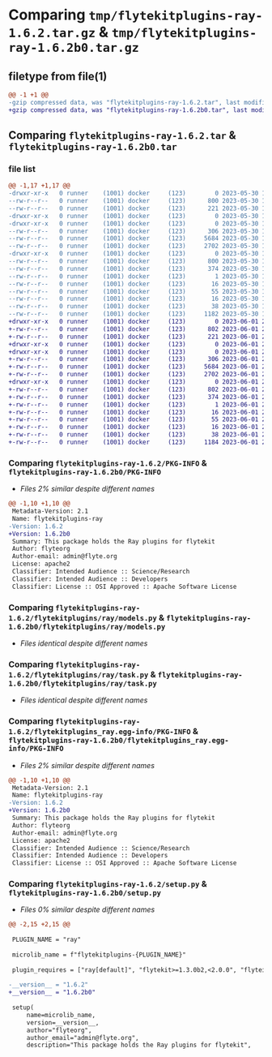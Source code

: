 # Comparing `tmp/flytekitplugins-ray-1.6.2.tar.gz` & `tmp/flytekitplugins-ray-1.6.2b0.tar.gz`

## filetype from file(1)

```diff
@@ -1 +1 @@
-gzip compressed data, was "flytekitplugins-ray-1.6.2.tar", last modified: Tue May 30 15:24:21 2023, max compression
+gzip compressed data, was "flytekitplugins-ray-1.6.2b0.tar", last modified: Thu Jun  1 20:41:59 2023, max compression
```

## Comparing `flytekitplugins-ray-1.6.2.tar` & `flytekitplugins-ray-1.6.2b0.tar`

### file list

```diff
@@ -1,17 +1,17 @@
-drwxr-xr-x   0 runner    (1001) docker     (123)        0 2023-05-30 15:24:21.353514 flytekitplugins-ray-1.6.2/
--rw-r--r--   0 runner    (1001) docker     (123)      800 2023-05-30 15:24:21.353514 flytekitplugins-ray-1.6.2/PKG-INFO
--rw-r--r--   0 runner    (1001) docker     (123)      221 2023-05-30 15:23:56.000000 flytekitplugins-ray-1.6.2/README.md
-drwxr-xr-x   0 runner    (1001) docker     (123)        0 2023-05-30 15:24:21.353514 flytekitplugins-ray-1.6.2/flytekitplugins/
-drwxr-xr-x   0 runner    (1001) docker     (123)        0 2023-05-30 15:24:21.353514 flytekitplugins-ray-1.6.2/flytekitplugins/ray/
--rw-r--r--   0 runner    (1001) docker     (123)      306 2023-05-30 15:23:56.000000 flytekitplugins-ray-1.6.2/flytekitplugins/ray/__init__.py
--rw-r--r--   0 runner    (1001) docker     (123)     5684 2023-05-30 15:23:56.000000 flytekitplugins-ray-1.6.2/flytekitplugins/ray/models.py
--rw-r--r--   0 runner    (1001) docker     (123)     2702 2023-05-30 15:23:56.000000 flytekitplugins-ray-1.6.2/flytekitplugins/ray/task.py
-drwxr-xr-x   0 runner    (1001) docker     (123)        0 2023-05-30 15:24:21.353514 flytekitplugins-ray-1.6.2/flytekitplugins_ray.egg-info/
--rw-r--r--   0 runner    (1001) docker     (123)      800 2023-05-30 15:24:21.000000 flytekitplugins-ray-1.6.2/flytekitplugins_ray.egg-info/PKG-INFO
--rw-r--r--   0 runner    (1001) docker     (123)      374 2023-05-30 15:24:21.000000 flytekitplugins-ray-1.6.2/flytekitplugins_ray.egg-info/SOURCES.txt
--rw-r--r--   0 runner    (1001) docker     (123)        1 2023-05-30 15:24:21.000000 flytekitplugins-ray-1.6.2/flytekitplugins_ray.egg-info/dependency_links.txt
--rw-r--r--   0 runner    (1001) docker     (123)       16 2023-05-30 15:24:21.000000 flytekitplugins-ray-1.6.2/flytekitplugins_ray.egg-info/namespace_packages.txt
--rw-r--r--   0 runner    (1001) docker     (123)       55 2023-05-30 15:24:21.000000 flytekitplugins-ray-1.6.2/flytekitplugins_ray.egg-info/requires.txt
--rw-r--r--   0 runner    (1001) docker     (123)       16 2023-05-30 15:24:21.000000 flytekitplugins-ray-1.6.2/flytekitplugins_ray.egg-info/top_level.txt
--rw-r--r--   0 runner    (1001) docker     (123)       38 2023-05-30 15:24:21.353514 flytekitplugins-ray-1.6.2/setup.cfg
--rw-r--r--   0 runner    (1001) docker     (123)     1182 2023-05-30 15:24:12.000000 flytekitplugins-ray-1.6.2/setup.py
+drwxr-xr-x   0 runner    (1001) docker     (123)        0 2023-06-01 20:41:59.911893 flytekitplugins-ray-1.6.2b0/
+-rw-r--r--   0 runner    (1001) docker     (123)      802 2023-06-01 20:41:59.911893 flytekitplugins-ray-1.6.2b0/PKG-INFO
+-rw-r--r--   0 runner    (1001) docker     (123)      221 2023-06-01 20:41:31.000000 flytekitplugins-ray-1.6.2b0/README.md
+drwxr-xr-x   0 runner    (1001) docker     (123)        0 2023-06-01 20:41:59.911893 flytekitplugins-ray-1.6.2b0/flytekitplugins/
+drwxr-xr-x   0 runner    (1001) docker     (123)        0 2023-06-01 20:41:59.911893 flytekitplugins-ray-1.6.2b0/flytekitplugins/ray/
+-rw-r--r--   0 runner    (1001) docker     (123)      306 2023-06-01 20:41:31.000000 flytekitplugins-ray-1.6.2b0/flytekitplugins/ray/__init__.py
+-rw-r--r--   0 runner    (1001) docker     (123)     5684 2023-06-01 20:41:31.000000 flytekitplugins-ray-1.6.2b0/flytekitplugins/ray/models.py
+-rw-r--r--   0 runner    (1001) docker     (123)     2702 2023-06-01 20:41:31.000000 flytekitplugins-ray-1.6.2b0/flytekitplugins/ray/task.py
+drwxr-xr-x   0 runner    (1001) docker     (123)        0 2023-06-01 20:41:59.911893 flytekitplugins-ray-1.6.2b0/flytekitplugins_ray.egg-info/
+-rw-r--r--   0 runner    (1001) docker     (123)      802 2023-06-01 20:41:59.000000 flytekitplugins-ray-1.6.2b0/flytekitplugins_ray.egg-info/PKG-INFO
+-rw-r--r--   0 runner    (1001) docker     (123)      374 2023-06-01 20:41:59.000000 flytekitplugins-ray-1.6.2b0/flytekitplugins_ray.egg-info/SOURCES.txt
+-rw-r--r--   0 runner    (1001) docker     (123)        1 2023-06-01 20:41:59.000000 flytekitplugins-ray-1.6.2b0/flytekitplugins_ray.egg-info/dependency_links.txt
+-rw-r--r--   0 runner    (1001) docker     (123)       16 2023-06-01 20:41:59.000000 flytekitplugins-ray-1.6.2b0/flytekitplugins_ray.egg-info/namespace_packages.txt
+-rw-r--r--   0 runner    (1001) docker     (123)       55 2023-06-01 20:41:59.000000 flytekitplugins-ray-1.6.2b0/flytekitplugins_ray.egg-info/requires.txt
+-rw-r--r--   0 runner    (1001) docker     (123)       16 2023-06-01 20:41:59.000000 flytekitplugins-ray-1.6.2b0/flytekitplugins_ray.egg-info/top_level.txt
+-rw-r--r--   0 runner    (1001) docker     (123)       38 2023-06-01 20:41:59.911893 flytekitplugins-ray-1.6.2b0/setup.cfg
+-rw-r--r--   0 runner    (1001) docker     (123)     1184 2023-06-01 20:41:50.000000 flytekitplugins-ray-1.6.2b0/setup.py
```

### Comparing `flytekitplugins-ray-1.6.2/PKG-INFO` & `flytekitplugins-ray-1.6.2b0/PKG-INFO`

 * *Files 2% similar despite different names*

```diff
@@ -1,10 +1,10 @@
 Metadata-Version: 2.1
 Name: flytekitplugins-ray
-Version: 1.6.2
+Version: 1.6.2b0
 Summary: This package holds the Ray plugins for flytekit
 Author: flyteorg
 Author-email: admin@flyte.org
 License: apache2
 Classifier: Intended Audience :: Science/Research
 Classifier: Intended Audience :: Developers
 Classifier: License :: OSI Approved :: Apache Software License
```

### Comparing `flytekitplugins-ray-1.6.2/flytekitplugins/ray/models.py` & `flytekitplugins-ray-1.6.2b0/flytekitplugins/ray/models.py`

 * *Files identical despite different names*

### Comparing `flytekitplugins-ray-1.6.2/flytekitplugins/ray/task.py` & `flytekitplugins-ray-1.6.2b0/flytekitplugins/ray/task.py`

 * *Files identical despite different names*

### Comparing `flytekitplugins-ray-1.6.2/flytekitplugins_ray.egg-info/PKG-INFO` & `flytekitplugins-ray-1.6.2b0/flytekitplugins_ray.egg-info/PKG-INFO`

 * *Files 2% similar despite different names*

```diff
@@ -1,10 +1,10 @@
 Metadata-Version: 2.1
 Name: flytekitplugins-ray
-Version: 1.6.2
+Version: 1.6.2b0
 Summary: This package holds the Ray plugins for flytekit
 Author: flyteorg
 Author-email: admin@flyte.org
 License: apache2
 Classifier: Intended Audience :: Science/Research
 Classifier: Intended Audience :: Developers
 Classifier: License :: OSI Approved :: Apache Software License
```

### Comparing `flytekitplugins-ray-1.6.2/setup.py` & `flytekitplugins-ray-1.6.2b0/setup.py`

 * *Files 0% similar despite different names*

```diff
@@ -2,15 +2,15 @@
 
 PLUGIN_NAME = "ray"
 
 microlib_name = f"flytekitplugins-{PLUGIN_NAME}"
 
 plugin_requires = ["ray[default]", "flytekit>=1.3.0b2,<2.0.0", "flyteidl>=1.1.10"]
 
-__version__ = "1.6.2"
+__version__ = "1.6.2b0"
 
 setup(
     name=microlib_name,
     version=__version__,
     author="flyteorg",
     author_email="admin@flyte.org",
     description="This package holds the Ray plugins for flytekit",
```

